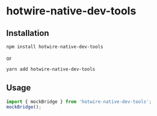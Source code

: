 # hotwire-native-dev-tools

## Installation

```bash
npm install hotwire-native-dev-tools
```

or 

```bash
yarn add hotwire-native-dev-tools
```

## Usage

```js
import { mockBridge } from 'hotwire-native-dev-tools';
mockBridge();
```
